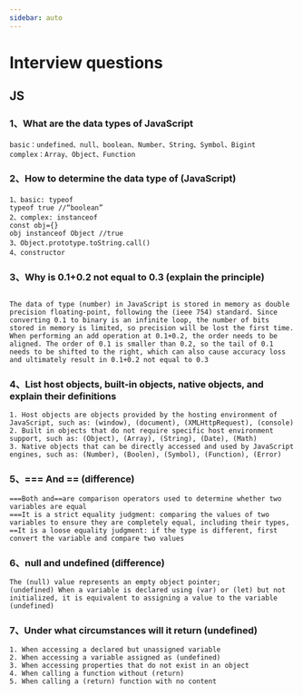 ```yaml
---
sidebar: auto
---
```



# Interview questions

## JS

### 1、What are the data types of JavaScript

```text
basic：undefined、null、boolean、Number、String、Symbol、Bigint
complex：Array、Object、Function
```

### 2、How to determine the data type of (JavaScript)

```text
1、basic: typeof
typeof true //“boolean”
2、complex: instanceof
const obj={}
obj instanceof Object //true
3、Object.prototype.toString.call()
4、constructor
```

### 3、Why is 0.1+0.2 not equal to 0.3 (explain the principle)

```text

The data of type (number) in JavaScript is stored in memory as double precision floating-point, following the (ieee 754) standard. Since converting 0.1 to binary is an infinite loop, the number of bits stored in memory is limited, so precision will be lost the first time. When performing an add operation at 0.1+0.2, the order needs to be aligned. The order of 0.1 is smaller than 0.2, so the tail of 0.1 needs to be shifted to the right, which can also cause accuracy loss and ultimately result in 0.1+0.2 not equal to 0.3
```

### 4、List host objects, built-in objects, native objects, and explain their definitions

```text
1. Host objects are objects provided by the hosting environment of JavaScript, such as: (window), (document), (XMLHttpRequest), (console)
2. Built in objects that do not require specific host environment support, such as: (Object), (Array), (String), (Date), (Math)
3. Native objects that can be directly accessed and used by JavaScript engines, such as: (Number), (Boolen), (Symbol), (Function), (Error)
```

### 5、=== And ==  (difference)

```text
===Both and==are comparison operators used to determine whether two variables are equal
===It is a strict equality judgment: comparing the values of two variables to ensure they are completely equal, including their types,
==It is a loose equality judgment: if the type is different, first convert the variable and compare two values
```

### 6、null and undefined (difference)

```text
The (null) value represents an empty object pointer;
(undefined) When a variable is declared using (var) or (let) but not initialized, it is equivalent to assigning a value to the variable (undefined)
```

### 7、Under what circumstances will it return (undefined)

```text
1. When accessing a declared but unassigned variable
2. When accessing a variable assigned as (undefined)
3. When accessing properties that do not exist in an object
4. When calling a function without (return)
5. When calling a (return) function with no content
```